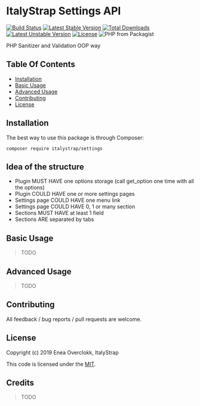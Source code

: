 # ItalyStrap Settings API

[![Build Status](https://travis-ci.org/ItalyStrap/settings.svg?branch=master)](https://travis-ci.org/ItalyStrap/settings)
[![Latest Stable Version](https://img.shields.io/packagist/v/italystrap/settings.svg)](https://packagist.org/packages/italystrap/settings)
[![Total Downloads](https://img.shields.io/packagist/dt/italystrap/settings.svg)](https://packagist.org/packages/italystrap/settings)
[![Latest Unstable Version](https://img.shields.io/packagist/vpre/italystrap/settings.svg)](https://packagist.org/packages/italystrap/settings)
[![License](https://img.shields.io/packagist/l/italystrap/settings.svg)](https://packagist.org/packages/italystrap/settings)
![PHP from Packagist](https://img.shields.io/packagist/php-v/italystrap/settings)

PHP Sanitizer and Validation OOP way

## Table Of Contents

* [Installation](#installation)
* [Basic Usage](#basic-usage)
* [Advanced Usage](#advanced-usage)
* [Contributing](#contributing)
* [License](#license)

## Installation

The best way to use this package is through Composer:

```CMD
composer require italystrap/settings
```

## Idea of the structure

* Plugin MUST HAVE one options storage (call get_option one time with all the options)
* Plugin COULD HAVE one or more settings pages
* Settings page COULD HAVE one menu link
* Settings page COULD HAVE 0, 1 or many section
* Sections MUST HAVE at least 1 field
* Sections ARE separated by tabs

## Basic Usage

> TODO

## Advanced Usage

> TODO

## Contributing

All feedback / bug reports / pull requests are welcome.

## License

Copyright (c) 2019 Enea Overclokk, ItalyStrap

This code is licensed under the [MIT](LICENSE).

## Credits

> TODO